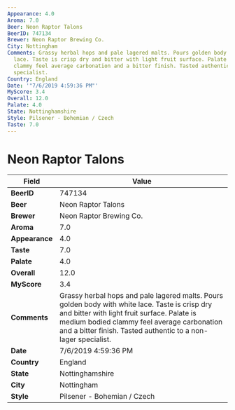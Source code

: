 ```yaml
---
Appearance: 4.0
Aroma: 7.0
Beer: Neon Raptor Talons
BeerID: 747134
Brewer: Neon Raptor Brewing Co.
City: Nottingham
Comments: Grassy herbal hops and pale lagered malts. Pours golden body with white
  lace. Taste is crisp dry and bitter with light fruit surface. Palate is medium bodied
  clammy feel average carbonation and a bitter finish. Tasted authentic to a non-lager
  specialist.
Country: England
Date: '"7/6/2019 4:59:36 PM"'
MyScore: 3.4
Overall: 12.0
Palate: 4.0
State: Nottinghamshire
Style: Pilsener - Bohemian / Czech
Taste: 7.0
---
```


# Neon Raptor Talons

| Field         | Value |
|---------------|-------|
| **BeerID** | 747134 |
| **Beer** | Neon Raptor Talons |
| **Brewer** | Neon Raptor Brewing Co. |
| **Aroma** | 7.0 |
| **Appearance** | 4.0 |
| **Taste** | 7.0 |
| **Palate** | 4.0 |
| **Overall** | 12.0 |
| **MyScore** | 3.4 |
| **Comments** | Grassy herbal hops and pale lagered malts. Pours golden body with white lace. Taste is crisp dry and bitter with light fruit surface. Palate is medium bodied clammy feel average carbonation and a bitter finish. Tasted authentic to a non-lager specialist. |
| **Date** | 7/6/2019 4:59:36 PM |
| **Country** | England |
| **State** | Nottinghamshire |
| **City** | Nottingham |
| **Style** | Pilsener - Bohemian / Czech |
